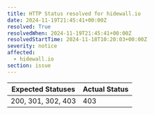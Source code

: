 ```yaml
---
title: HTTP Status resolved for hidewall.io
date: 2024-11-19T21:45:41+00:00Z
resolved: True
resolvedWhen: 2024-11-19T21:45:41+00:00Z
resolvedStartTime: 2024-11-18T10:20:03+00:00Z
severity: notice
affected:
  - hidewall.io
section: issue
---
```


| Expected Statuses | Actual Status  |
|-------------------|----------------|
| 200, 301, 302, 403 | 403 |
